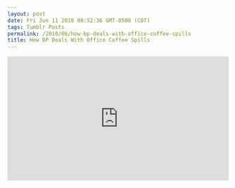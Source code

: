 ```yaml
---
layout: post
date: Fri Jun 11 2010 08:52:36 GMT-0500 (CDT)
tags: Tumblr Posts
permalink: /2010/06/how-bp-deals-with-office-coffee-spills
title: How BP Deals With Office Coffee Spills
---
```


<iframe width="500" height="281" id="youtube_iframe" src="https://www.youtube.com/embed/2AAa0gd7ClM?feature=oembed&amp;enablejsapi=1&amp;origin=http://safe.txmblr.com&amp;wmode=opaque" frameborder="0" allowfullscreen=""></iframe>
